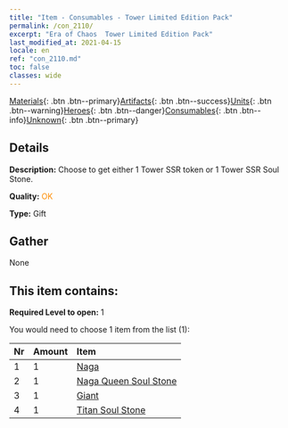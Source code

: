```yaml
---
title: "Item - Consumables - Tower Limited Edition Pack"
permalink: /con_2110/
excerpt: "Era of Chaos  Tower Limited Edition Pack"
last_modified_at: 2021-04-15
locale: en
ref: "con_2110.md"
toc: false
classes: wide
---
```

 [Materials](/Items/){: .btn .btn--primary}[Artifacts](/Items/Artifacts/){: .btn .btn--success}[Units](/Items/Units/){: .btn .btn--warning}[Heroes](/Items/Heroes/){: .btn .btn--danger}[Consumables](/Items/Consumables/){: .btn .btn--info}[Unknown](/Items/Unknown/){: .btn .btn--primary}

## Details
 **Description:** Choose to get either 1 Tower SSR token or 1 Tower SSR Soul Stone.

 **Quality:** <span style="color: #FF8C00">OK</span>

 **Type:** Gift

## Gather

  None

## This item contains:

 **Required Level to open:** 1

 You would need to choose 1 item from the list (1):

  | Nr | Amount |     Item    |
  |:---|:-------|:------------|
  | 1 | 1 | [Naga](/Items/unt_240/) |  | 
  | 2 | 1 | [Naga Queen Soul Stone](/Items/unt_325/) |  | 
  | 3 | 1 | [Giant ](/Items/unt_241/) |  | 
  | 4 | 1 | [Titan Soul Stone](/Items/unt_326/) |  | 
